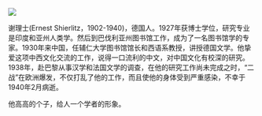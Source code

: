 ![](https://s2.loli.net/2022/08/14/hOiEMU1B85axbrl.gif)

谢理士(Ernest Shierlitz，1902-1940)，德国人。1927年获博士学位，研究专业是印度和亚州人类学。然后到巴伐利亚州图书馆工作，成为了一名图书馆学的专家。1930年来中国，任辅仁大学图书馆馆长和西语系教授，讲授德国文学。他挚爱这项中西文化交流的工作，说得一口流利的中文，对中国文化有校深的研究。1938年，赴巴黎从事汉学和法国文学的调查，在他的研究工作尚未完成之时，“二战”在欧洲爆发，不仅打乱了他的工作，而且使他的身体受到严重感染，不幸于1940年2月病逝。

他高高的个子，给人一个学者的形象。